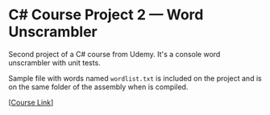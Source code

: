 # C# Course Project 2 — Word Unscrambler

Second project of a C# course from Udemy. It's a console word unscrambler with unit tests.

Sample file with words named `wordlist.txt` is included on the project and is on the same folder of the assembly when is compiled.

[[Course Link](https://www.udemy.com/learn-csharp-by-building-applications/)]
